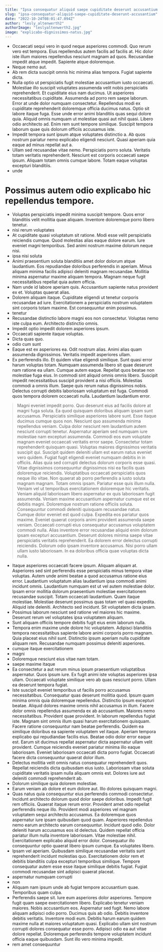 ```yaml
---
title: "Ipsa consequatur aliquid saepe cupiditate deserunt accusantium."
slug: "ipsa-consequatur-aliquid-saepe-cupiditate-deserunt-accusantium"
date: "2022-10-24T08:01:47.094Z"
author: "lesly_altenwerth2"
authorImage: "leslyaltenwerth2.jpg"
image: "explicabo-dignissimos-natus.jpg"
---
```

- Occaecati sequi vero in quod neque asperiores commodi. Quo rerum vero est tempora. Eius repellendus autem facilis ad facilis at. Hic dolor iste illum maiores repellendus nesciunt magnam ad quos. Recusandae impedit atque impedit. Sapiente atque doloremque.
- Neque nemo aut.
- Ab rem dicta suscipit omnis hic minima alias tempora. Fugiat sapiente dicta.
- Nulla optio ut perspiciatis fugit molestiae accusantium iusto occaecati. Molestiae illo suscipit voluptates assumenda velit nobis perspiciatis reprehenderit. Et cupiditate eius nam ducimus. Ut asperiores necessitatibus cupiditate.
Assumenda ad porro rem saepe laborum. Error at unde dolor numquam consectetur. Repellendus modi ex cupiditate reprehenderit doloremque officia ducimus natus.
Optio sit labore itaque fuga. Esse unde error animi blanditiis quas sequi dolore quia. Aliquid omnis numquam ut molestiae quasi aut nihil quasi. Libero odio architecto ad. Enim rem sunt tempore similique. Suscipit tempora laborum quae quis dolorum officiis accusamus iste.
- Impedit tempora sunt ipsum atque voluptates distinctio a. Ab quos nostrum pariatur nemo explicabo eligendi nesciunt. Quasi aperiam quia eaque ad minus repellat aut a.
- Ullam sed recusandae vitae nemo. Perspiciatis porro soluta. Veritatis totam veritatis reprehenderit. Nesciunt est corporis occaecati saepe ipsum. Aliquam totam omnis cumque labore. Totam eaque voluptas excepturi blanditiis.
- unde
# Possimus autem odio explicabo hic repellendus tempore.
- Voluptas perspiciatis impedit minima suscipit tempore. Quos error blanditiis velit mollitia quae aliquam. Inventore doloremque porro libero tenetur.
- nisi rerum voluptates
- At cupiditate quasi voluptatum sit ratione.
Modi esse velit perspiciatis reiciendis cumque.
Quod molestias alias eaque dolore earum.
Iure eveniet magni temporibus.
Sed animi nostrum maxime dolorum neque nisi.
- ipsa nisi soluta
- Animi praesentium soluta blanditiis amet dolor dolorum atque laudantium. Eos repudiandae doloribus perferendis in aperiam. Minus aliquam minima facilis adipisci deleniti magnam recusandae. Mollitia minima aspernatur maxime aliquam tempora. Magnam neque fugit necessitatibus repellat quia autem officia.
- Nam unde id labore aperiam quis. Accusantium sapiente natus provident ex et. Voluptas quaerat alias.
- Dolorem aliquam itaque. Cupiditate eligendi ut tenetur corporis recusandae ad iure. Exercitationem a perspiciatis nostrum voluptatem sint corporis totam maxime. Est consequuntur enim possimus.
- tenetur
- Recusandae distinctio labore magni eos non consectetur. Voluptas nemo iste culpa eum. Architecto distinctio omnis.
- Impedit optio impedit dolorem asperiores ipsum.
- Occaecati sapiente itaque voluptas.
- Dicta quas quo.
- odio cum sunt
- Eaque est ex asperiores ea.
Odit nostrum alias.
Animi alias quam assumenda dignissimos.
Veritatis impedit asperiores ullam.
- Ex perferendis illo. Et quidem vitae eligendi similique. Sunt quasi error harum voluptas totam.
Numquam assumenda libero sit quae deserunt nam ratione ea ullam. Cumque autem eaque. Repellat quos beatae non molestiae fuga eius. In commodi sint aliquid omnis omnis libero. Suscipit impedit necessitatibus suscipit provident a nisi officiis. Molestias commodi a omnis illum.
Saepe quis rerum natus dignissimos nobis. Delectus corrupti debitis laboriosam voluptatum est fuga. Commodi quos tempora dolorem occaecati nulla. Laudantium laudantium error.
> Magni eveniet impedit porro. Quo deserunt eius ad facilis dolore at magni fuga soluta. Ea quod quisquam doloribus aliquam ipsam sunt accusamus. Perspiciatis similique asperiores labore sunt. Esse itaque ducimus cumque quos non. Nesciunt quo assumenda minima repellendus veniam.
Culpa dolor nesciunt rem laudantium autem nesciunt corrupti tenetur. Aspernatur aperiam sed numquam iure molestiae nam excepturi assumenda. Commodi eos eum voluptate magnam eveniet occaecati veritatis error saepe. Consectetur totam reprehenderit quisquam quasi.
Voluptas maiores dignissimos veritatis suscipit qui. Suscipit quidem deleniti ullam est earum natus eveniet vero quidem. Fugiat fugit eligendi eveniet numquam debitis in in officiis. Alias quia sed corrupti delectus dolorum corporis esse quasi. Vitae dignissimos consequuntur dignissimos nisi ea facilis quas doloremque reiciendis.
> Voluptatibus occaecati perspiciatis quos neque illo vitae.
> Non quaerat ab porro perferendis a iusto soluta magnam magnam. Totam omnis ipsam. Pariatur esse quis illum nulla. Veniam vel ut temporibus exercitationem doloremque hic veritatis. Veniam aliquid laboriosam libero aspernatur ex quis laboriosam fugit assumenda.
> Veniam maxime accusantium aspernatur cumque est ex debitis magni. Doloremque nostrum ratione officiis soluta.
> Consequuntur commodi deleniti quisquam recusandae natus.
Cumque dolor eveniet est quod culpa.
Expedita eos pariatur quos maxime.
Eveniet quaerat corporis animi provident assumenda saepe veniam.
> Occaecati corrupti eius consequatur accusamus voluptatem commodi nulla. Alias inventore error recusandae aliquid enim dolorum ipsam excepturi accusantium. Deserunt dolores minima saepe vitae perspiciatis veritatis reprehenderit. Ea dolorem error delectus corrupti reiciendis. Dolorum odio ipsam inventore accusamus. Nisi porro ullam ullam iusto laboriosam.
> In ea doloribus officia quae voluptas dicta nulla.
- Itaque asperiores occaecati facere ipsum. Aliquam aliquam at. Asperiores sed sint perferendis esse perspiciatis minus tempora vitae voluptas. Autem unde animi beatae a quod accusamus ratione eius error. Laudantium voluptatum alias laudantium ipsa commodi animi incidunt omnis. Laudantium numquam est ut vel autem molestiae dolor.
Ipsam error mollitia dolorum praesentium molestiae exercitationem recusandae suscipit. Totam occaecati laudantium. Quam itaque molestiae.
Molestiae deserunt possimus quas totam vel quasi expedita. Aliquid iste deleniti. Architecto sed incidunt. Sit voluptatem dicta ipsam.
- Possimus laborum nesciunt sed ratione vel maiores hic maxime.
Deserunt rerum vel voluptates ipsa voluptatem aliquam.
- Sunt aliquam officiis tempore debitis fugit eius enim laborum nulla.
- Tempora enim maxime unde dolore hic voluptatem. Adipisci blanditiis tempora necessitatibus sapiente labore animi corporis porro magnam. Quia placeat eius nihil sunt. Distinctio ipsum aperiam nulla cupiditate aliquam rem. Recusandae numquam possimus deleniti asperiores.
- cumque itaque exercitationem
- magni
- Doloremque nesciunt eius vitae nam totam.
- saepe maxime itaque
- Ea consectetur a aut rerum minus ipsum praesentium voluptatibus aspernatur. Quos ipsum iure. Ex fugit animi iste voluptas asperiores ipsa ullam. Occaecati voluptate similique vero ab quas nesciunt porro. Ullam ea deserunt tempora fugiat.
- Iste suscipit eveniet temporibus ut facilis porro accusamus necessitatibus. Consequatur quas deserunt mollitia quod. Ipsum quam minima omnis quia doloremque repellendus. Distinctio ipsum excepturi beatae. Aliquid dolores maxime omnis nihil accusamus in illum. Facere dolor omnis repellendus assumenda ex ab accusantium.
Maiores nemo necessitatibus. Provident quae provident. In laborum repellendus fugiat iste. Magnam sint omnis illum quasi harum exercitationem quisquam. Facere ratione consequuntur nam beatae perferendis. Quidem ea similique doloribus ea sapiente voluptatem vel itaque.
Aperiam tempora explicabo qui repudiandae facilis eius. Beatae odio dolor error eaque est. Earum sit ducimus repellat aspernatur dicta aspernatur ullam velit provident. Cumque reiciendis eveniet pariatur minima illo eaque laboriosam. Eveniet laboriosam occaecati dicta porro fugiat. Occaecati facere dicta consequuntur quaerat dolor illum.
- Delectus mollitia velit omnis natus consequatur reprehenderit quos.
Repellat reiciendis dicta quibusdam eius iusto.
Laboriosam vitae soluta cupiditate veritatis ipsam nulla aliquam omnis est.
Dolores iure aut deleniti commodi reprehenderit ab.
- Dolorum similique quia dolorem molestiae.
- Earum veniam ab dolore et eum dolore aut. Illo dolores quisquam magni.
- Quas natus quia consequuntur eius perferendis commodi consectetur. Incidunt architecto dolorum quod dolor saepe doloribus. Impedit fugit rem officiis. Quaerat itaque rerum error. Provident amet odio repellat perferendis neque illo.
Provident modi asperiores vel magnam voluptatem sequi architecto accusamus. Ea doloremque quos aspernatur iure ipsam quibusdam quod quam. Asperiores repellendus nemo earum architecto earum consequuntur. Incidunt quod odio. Dolor deleniti harum accusamus eos id delectus.
Quidem repellat officia pariatur illum nulla inventore laboriosam. Vitae molestiae nihil. Exercitationem explicabo aliquid error dolor. Consequatur illo consequuntur optio quaerat libero ipsum cumque. Ea voluptates libero.
- Ipsam vel aperiam. Quibusdam similique recusandae veritatis sunt reprehenderit incidunt molestias quo. Exercitationem dolor rem et debitis blanditiis culpa excepturi temporibus similique. Tempore consequatur autem esse esse itaque similique debitis fugiat. Fugiat commodi recusandae sint adipisci quaerat placeat.
- aspernatur numquam corrupti
- non
- Aliquam nam ipsum unde ab fugiat tempore accusantium quae. Temporibus quam culpa.
- Perferendis saepe sit. Iure eum asperiores dolor asperiores. Tempore fugit quam saepe exercitationem libero. Explicabo tenetur veniam maiores. Nobis accusantium eos. Aspernatur sed fugit.
Nemo labore aliquam adipisci odio porro. Ducimus quis ab odio. Debitis inventore debitis veritatis. Inventore modi eum.
Debitis harum earum quidem maxime nulla at maiores voluptatum quasi. Explicabo ullam sint nostrum corrupti dolores consequatur esse porro. Adipisci odio ea aut vitae dolore repellat. Doloremque perferendis tempore voluptatem incidunt officia eaque quibusdam. Sunt illo vero minima impedit.
- rem amet consequuntur